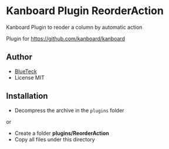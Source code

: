 # Kanboard Plugin ReorderAction

Kanboard Plugin to reoder a column by automatic action

Plugin for https://github.com/kanboard/kanboard

## Author

- [BlueTeck](https://github.com/BlueTeck)
- License MIT

## Installation

- Decompress the archive in the `plugins` folder

or

- Create a folder **plugins/ReorderAction**
- Copy all files under this directory
